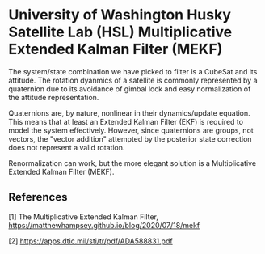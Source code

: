# University of Washington Husky Satellite Lab (HSL) Multiplicative Extended Kalman Filter (MEKF)

The system/state combination we have picked to filter is a CubeSat and its attitude. The rotation dyanmics of a satellite is commonly represented by a quaternion due to its avoidance of gimbal lock and easy normalization of the attitude representation.

Quaternions are, by nature, nonlinear in their dynamics/update equation. This means that at least an Extended Kalman Filter (EKF) is required to model the system effectively. However, since quaternions are groups, not vectors, the "vector addition" attempted by the posterior state correction does not represent a valid rotation.

Renormalization can work, but the more elegant solution is a Multiplicative Extended Kalman Filter (MEKF).

## References

[1] The Multiplicative Extended Kalman Filter, https://matthewhampsey.github.io/blog/2020/07/18/mekf

[2] https://apps.dtic.mil/sti/tr/pdf/ADA588831.pdf
